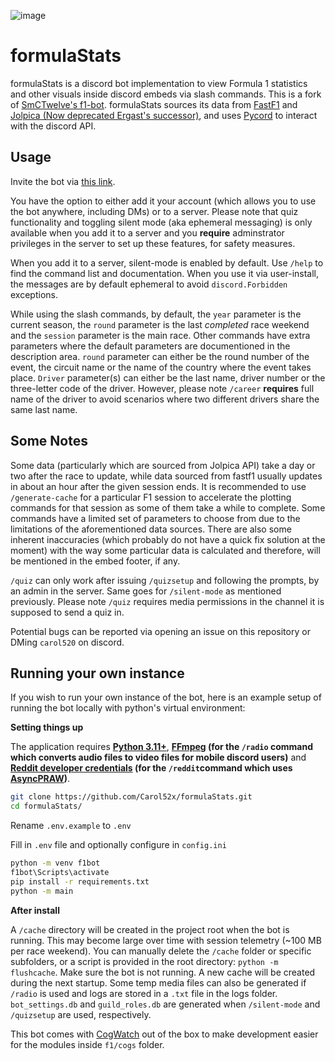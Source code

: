 ![image](https://cdn.discordapp.com/avatars/1290361750520070225/b4da700bcdd5577d9a80d16bf40a98ab.png?size=4096)

# formulaStats

formulaStats is a discord bot implementation to view Formula 1 statistics and other visuals inside discord embeds via slash commands. This is a fork of [SmCTwelve's f1-bot](https://github.com/SmCTwelve/f1-bot). formulaStats sources its data from [FastF1](https://github.com/theOehrly/Fast-F1) and [Jolpica (Now deprecated Ergast's successor)](https://github.com/jolpica/jolpica-f1), and uses [Pycord](https://github.com/Pycord-Development/pycord) to interact with the discord API.


## Usage

Invite the bot via [this link](https://discord.com/oauth2/authorize?client_id=1290361750520070225). 

You have the option to either add it your account (which allows you to use the bot anywhere, including DMs) or to a server. Please note that quiz functionality and toggling silent mode (aka ephemeral messaging) is only available when you add it to a server and you **require** adminstrator privileges in the server to set up these features, for safety measures. 

When you add it to a server, silent-mode is enabled by default. Use `/help` to find the command list and documentation. When you use it via user-install, the messages are by default ephemeral to avoid `discord.Forbidden` exceptions.

While using the slash commands, by default, the  `year` parameter is the current season, the `round` parameter is the last *completed* race weekend and the `session` parameter is the main race. Other commands have extra parameters where the default parameters are documentioned in the description area.  `round` parameter can either be the round number of the event, the circuit name or the name of the country where the event takes place. `Driver` parameter(s) can either be the last name, driver number or the three-letter code of the driver. However, please note `/career` **requires** full name of the driver to avoid scenarios where two different drivers share the same last name.


## Some Notes

Some data (particularly which are sourced from Jolpica API) take a day or two after the race to update, while data sourced from fastf1 usually updates in about an hour after the given session ends. It is recommended to use `/generate-cache` for a particular F1 session to accelerate the plotting commands for that session as some of them take a while to complete. Some commands have a limited set of parameters to choose from due to the limitations of the aforementioned data sources. There are also some inherent inaccuracies (which probably do not have a quick fix solution at the moment) with the way some particular data is calculated and therefore, will be mentioned in the embed footer, if any. 

`/quiz` can only work after issuing `/quizsetup` and following the prompts, by an admin in the server. Same goes for `/silent-mode` as mentioned previously. Please note `/quiz` requires media permissions in the channel it is supposed to send a quiz in.

Potential bugs can be reported via opening an issue on this repository or DMing `carol520` on discord.



## Running your own instance

If you wish to run your own instance of the bot, here is an example setup of running the bot locally with python's virtual environment:

**Setting things up**

The application requires **[Python 3.11+](https://www.python.org/downloads/release/python-3110/)**, **[FFmpeg](https://www.ffmpeg.org/) (for the `/radio` command which converts audio files to video files for mobile discord users)** and **[Reddit developer credentials](https://developers.reddit.com/) (for the `/reddit`command which uses [AsyncPRAW](https://github.com/praw-dev/asyncpraw))**.

```bash
git clone https://github.com/Carol52x/formulaStats.git
cd formulaStats/
````

Rename `.env.example` to `.env`

Fill in `.env` file and optionally configure in `config.ini`

```bash
python -m venv f1bot 
f1bot\Scripts\activate
pip install -r requirements.txt
python -m main
```

**After install**

A `/cache` directory will be created in the project root when the bot is running. This may become large over time with session telemetry (~100 MB per race weekend). You can manually delete the `/cache` folder or specific subfolders, or a script is provided in the root directory: `python -m flushcache`. Make sure the bot is not running. A new cache will be created during the next startup. Some temp media files can also be generated if `/radio` is used and logs are stored in a `.txt` file in the logs folder. `bot_settings.db` and `guild_roles.db` are generated when `/silent-mode` and `/quizsetup` are used, respectively.

This bot comes with [CogWatch](https://github.com/robertwayne/cogwatch) out of the box to make development easier for the modules inside `f1/cogs` folder.





